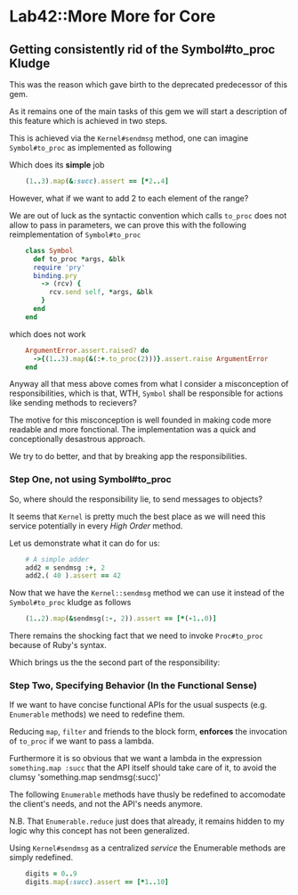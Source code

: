 # Lab42::More More for Core

## Getting consistently rid of the Symbol#to_proc Kludge

This was the reason which gave birth to the deprecated predecessor of this gem. 

As it remains one of the main tasks of this gem we will start a description of this feature which is achieved in two
steps.




This is achieved via the `Kernel#sendmsg` method, one can imagine `Symbol#to_proc` as implemented as following


Which does its **simple** job

```ruby
    (1..3).map(&:succ).assert == [*2..4]
```

However, what if we want to add 2 to each element of the range?

We are out of luck as the syntactic convention which calls `to_proc` does not allow to pass in parameters, we can prove this with the following reimplementation of `Symbol#to_proc` 

```ruby
    class Symbol
      def to_proc *args, &blk
      require 'pry'
      binding.pry
        -> (rcv) {
          rcv.send self, *args, &blk
        }
      end
    end
```

which does not work

```ruby
    ArgumentError.assert.raised? do
      ->{(1..3).map(&(:+.to_proc(2)))}.assert.raise ArgumentError
    end
```

Anyway all that mess above comes from what I consider a misconception of responsibilities, which is that, WTH, `Symbol` shall be responsible for actions like sending methods to recievers?


The motive for this misconception is well founded in making code more readable and more fonctional. The implementation was a quick and conceptionally desastrous approach.

We try to do better, and that by breaking app the responsibilities.

### Step One, not using Symbol#to_proc

So, where should the responsibility lie, to send messages to objects?

It seems that `Kernel` is pretty much the best place as we will need this service potentially in every _High_ _Order_ method.


Let us demonstrate what it can do for us:

```ruby
    # A simple adder
    add2 = sendmsg :+, 2
    add2.( 40 ).assert == 42
```


Now that we have the `Kernel::sendmsg` method we can use it instead of the `Symbol#to_proc` kludge as follows

```ruby
    (1..2).map(&sendmsg(:-, 2)).assert == [*(-1..0)]
```

There remains the shocking fact that we need to invoke `Proc#to_proc` because of Ruby's syntax. 

Which brings us the the second part of the responsibility:

### Step Two, Specifying Behavior (In the Functional Sense)

If we want to have concise functional APIs for the usual suspects (e.g. `Enumerable` methods) we need to redefine them.

Reducing `map`, `filter` and friends to the block form, **enforces** the invocation of `to_proc` if we want to pass a lambda.

Furthermore it is so obvious that we want a lambda in the expression `something.map :succ` that the API itself should take care of it, to avoid the clumsy 'something.map sendmsg(:succ)'

The following `Enumerable` methods have thusly be redefined to accomodate the client's needs, and not the API's needs anymore.

N.B. That `Enumerable.reduce` just does that already, it remains hidden to my logic why this concept has not been generalized.

Using `Kernel#sendmsg` as a centralized _service_ the Enumerable methods are simply redefined.

```ruby
    digits = 0..9
    digits.map(:succ).assert == [*1..10]

```
